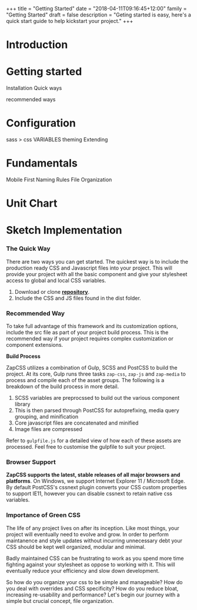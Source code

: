 +++
title = "Getting Started"
date = "2018-04-11T09:16:45+12:00"
family = "Getting Started"
draft = false
description = "Geting started is easy, here's a quick start guide to help kickstart your project."
+++

# Introduction



# Getting started

Installation
Quick ways

recommended ways

# Configuration

sass > css VARIABLES
theming
Extending

# Fundamentals

Mobile First
Naming Rules
File Organization

# Unit Chart

# Sketch Implementation













### The Quick Way

There are two ways you can get started. The quickest way is to include the production ready CSS and Javascript files into your project. This will provide your project with all the basic component and give your stylesheet access to global and local CSS variables.

1. Download or clone **<a href="https://github.com/zapFramework/zapCSS">repository</a>**.
2. Include the CSS and JS files found in the dist folder.

### Recommended Way

To take full advantage of this framework and its customization options, include the src file as part of your project build process. This is the recommended way if your project requires complex customization or component extensions.

**Build Process**

ZapCSS utilizes a combination of Gulp, SCSS and PostCSS to build the project. At its core, Gulp runs three tasks `zap-css`, `zap-js` and `zap-media` to process and compile each of the asset groups. The following is a breakdown of the build process in more detail.

1. SCSS variables are preprocssed to build out the various component library
2. This is then parsed through PostCSS for autoprefixing, media query grouping, and minification
3. Core javascript files are concatenated and minified
4. Image files are compressed

Refer to `gulpfile.js` for a detailed view of how each of these assets are processed. Feel free to customise the gulpfile to suit your project.

### Browser Support

**ZapCSS supports the latest, stable releases of all major browsers and platforms**. On Windows, we support Internet Explorer 11 / Microsoft Edge. By default PostCSS's cssnext plugin converts your CSS custom properties to support IE11, however you can disable cssnext to retain native css variables.

### Importance of Green CSS

The life of any project lives on after its inception. Like most things, your project will eventually need to evolve and grow. In order to perform maintanence and style updates without incurring unnecessary debt your CSS should be kept well organized, modular and minimal.

Badly maintained CSS can be frustrating to work as you spend more time fighting against your stylesheet as oppose to working with it. This will eventually reduce your efficiency and slow down development.

So how do you organize your css to be simple and manageable? How do you deal with overrides and CSS specificity? How do you reduce bloat, increasing re-usability and performance? Let's begin our journey with a simple but crucial concept, file organization.
